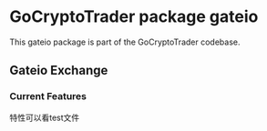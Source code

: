 # GoCryptoTrader package gateio

This gateio package is part of the GoCryptoTrader codebase.

## Gateio Exchange 

### Current Features

特性可以看test文件